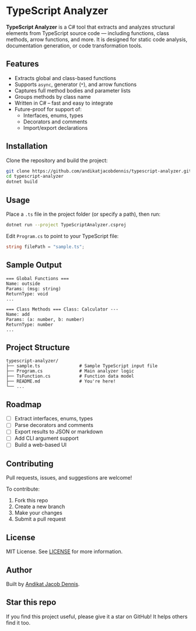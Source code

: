 # TypeScript Analyzer

**TypeScript Analyzer** is a C# tool that extracts and analyzes structural elements from TypeScript source code — including functions, class methods, arrow functions, and more. It is designed for static code analysis, documentation generation, or code transformation tools.

## Features

- Extracts global and class-based functions
- Supports `async`, generator (`*`), and arrow functions
- Captures full method bodies and parameter lists
- Groups methods by class name
- Written in C# – fast and easy to integrate
- Future-proof for support of:
  - Interfaces, enums, types
  - Decorators and comments
  - Import/export declarations

## Installation

Clone the repository and build the project:

```bash
git clone https://github.com/andikatjacobdennis/typescript-analyzer.git
cd typescript-analyzer
dotnet build
```

## Usage

Place a `.ts` file in the project folder (or specify a path), then run:

```bash
dotnet run --project TypeScriptAnalyzer.csproj
```

Edit `Program.cs` to point to your TypeScript file:

```csharp
string filePath = "sample.ts";
```

## Sample Output

```
=== Global Functions ===
Name: outside
Params: (msg: string)
ReturnType: void
...

=== Class Methods === Class: Calculator ---
Name: add
Params: (a: number, b: number)
ReturnType: number
...
```

## Project Structure

```
typescript-analyzer/
├── sample.ts               # Sample TypeScript input file
├── Program.cs              # Main analyzer logic
├── TsFunction.cs           # Function data model
├── README.md               # You're here!
└── ...
```

## Roadmap

- [ ] Extract interfaces, enums, types
- [ ] Parse decorators and comments
- [ ] Export results to JSON or markdown
- [ ] Add CLI argument support
- [ ] Build a web-based UI

## Contributing

Pull requests, issues, and suggestions are welcome!

To contribute:

1. Fork this repo
2. Create a new branch
3. Make your changes
4. Submit a pull request

## License

MIT License. See [LICENSE](LICENSE) for more information.

## Author

Built by [Andikat Jacob Dennis](https://github.com/andikatjacobdennis).

## Star this repo

If you find this project useful, please give it a star on GitHub! It helps others find it too.
